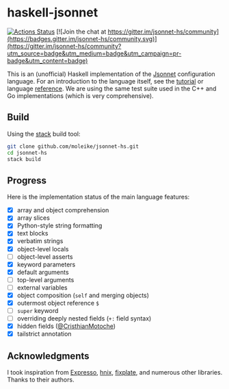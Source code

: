 # haskell-jsonnet

[![Actions Status](https://github.com/moleike/jsonnet-hs/workflows/build/badge.svg)](https://github.com/moleike/jsonnet-hs/actions) [![Join the chat at https://gitter.im/jsonnet-hs/community](https://badges.gitter.im/jsonnet-hs/community.svg)](https://gitter.im/jsonnet-hs/community?utm_source=badge&utm_medium=badge&utm_campaign=pr-badge&utm_content=badge)

This is an (unofficial) Haskell implementation of the [Jsonnet][jsonnet] configuration language.
For an introduction to the language itself, see the [tutorial][tutorial] or language [reference][reference].
We are using the same test suite used in the C++ and Go implementations (which is very comprehensive).

[jsonnet]: https://jsonnet.org/
[tutorial]: https://jsonnet.org/learning/tutorial.html
[reference]: https://jsonnet.org/ref/language.html

## Build

Using the [stack][stack] build tool:

```bash
git clone github.com/moleike/jsonnet-hs.git
cd jsonnet-hs
stack build
```
[stack]: https://docs.haskellstack.org/en/stable/README

## Progress

Here is the implementation status of the main language features:

- [X] array and object comprehension
- [X] array slices
- [X] Python-style string formatting                                           
- [X] text blocks                                                              
- [X] verbatim strings                                                         
- [X] object-level locals                                                      
- [ ] object-level asserts                                                     
- [X] keyword parameters                                                       
- [X] default arguments                                                        
- [ ] top-level arguments                                                      
- [ ] external variables                                                       
- [X] object composition (`self` and merging objects)
- [X] outermost object reference `$`                                           
- [ ] `super` keyword
- [ ] overriding deeply nested fields (`+:` field syntax)                      
- [X] hidden fields ([@CristhianMotoche](https://github.com/CristhianMotoche)) 
- [X] tailstrict annotation                                                    

[//]: # "Implementation overview"


## Acknowledgments
I took inspiration from [Expresso][Expresso], [hnix][hnix], [fixplate][fixplate], and numerous other libraries. Thanks to their authors.

[Expresso]: https://github.com/willtim/Expresso
[hnix]: https://github.com/haskell-nix/hnix
[fixplate]: https://hackage.haskell.org/package/fixplate
